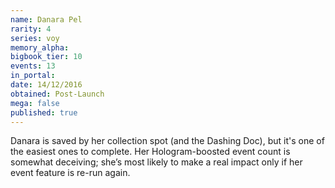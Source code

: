 ```yaml
---
name: Danara Pel
rarity: 4
series: voy
memory_alpha:
bigbook_tier: 10
events: 13
in_portal:
date: 14/12/2016
obtained: Post-Launch
mega: false
published: true
---
```


Danara is saved by her collection spot (and the Dashing Doc), but it's one of the easiest ones to complete. Her Hologram-boosted event count is somewhat deceiving; she’s most likely to make a real impact only if her event feature is re-run again.
